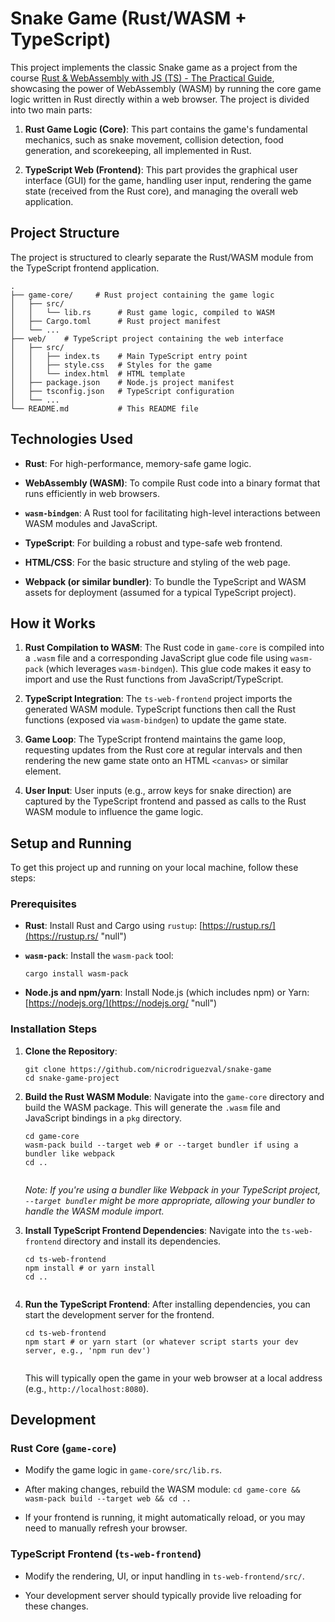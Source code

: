 # Snake Game (Rust/WASM + TypeScript)

This project implements the classic Snake game as a project from the course [Rust & WebAssembly with JS (TS) - The Practical Guide](https://udemy.com/course/rust-webassembly-with-js-ts-the-practical-guide/), showcasing the power of WebAssembly (WASM) by running the core game logic written in Rust directly within a web browser. The project is divided into two main parts:

1.  **Rust Game Logic (Core)**: This part contains the game's fundamental mechanics, such as snake movement, collision detection, food generation, and scorekeeping, all implemented in Rust.
    
2.  **TypeScript Web (Frontend)**: This part provides the graphical user interface (GUI) for the game, handling user input, rendering the game state (received from the Rust core), and managing the overall web application.
    

## Project Structure

The project is structured to clearly separate the Rust/WASM module from the TypeScript frontend application.

```
.
├── game-core/     # Rust project containing the game logic
│   ├── src/
│   │   └── lib.rs      # Rust game logic, compiled to WASM
│   ├── Cargo.toml      # Rust project manifest
│   └── ...
├── web/    # TypeScript project containing the web interface
│   ├── src/
│   │   ├── index.ts    # Main TypeScript entry point
│   │   ├── style.css   # Styles for the game
│   │   └── index.html  # HTML template
│   ├── package.json    # Node.js project manifest
│   ├── tsconfig.json   # TypeScript configuration
│   └── ...
└── README.md           # This README file
```

## Technologies Used

-   **Rust**: For high-performance, memory-safe game logic.
    
-   **WebAssembly (WASM)**: To compile Rust code into a binary format that runs efficiently in web browsers.
    
-   **`wasm-bindgen`**: A Rust tool for facilitating high-level interactions between WASM modules and JavaScript.
    
-   **TypeScript**: For building a robust and type-safe web frontend.
    
-   **HTML/CSS**: For the basic structure and styling of the web page.
    
-   **Webpack (or similar bundler)**: To bundle the TypeScript and WASM assets for deployment (assumed for a typical TypeScript project).
    

## How it Works

1.  **Rust Compilation to WASM**: The Rust code in `game-core` is compiled into a `.wasm` file and a corresponding JavaScript glue code file using `wasm-pack` (which leverages `wasm-bindgen`). This glue code makes it easy to import and use the Rust functions from JavaScript/TypeScript.
    
2.  **TypeScript Integration**: The `ts-web-frontend` project imports the generated WASM module. TypeScript functions then call the Rust functions (exposed via `wasm-bindgen`) to update the game state.
    
3.  **Game Loop**: The TypeScript frontend maintains the game loop, requesting updates from the Rust core at regular intervals and then rendering the new game state onto an HTML `<canvas>` or similar element.
    
4.  **User Input**: User inputs (e.g., arrow keys for snake direction) are captured by the TypeScript frontend and passed as calls to the Rust WASM module to influence the game logic.
    

## Setup and Running

To get this project up and running on your local machine, follow these steps:

### Prerequisites

-   **Rust**: Install Rust and Cargo using `rustup`: [https://rustup.rs/](https://rustup.rs/ "null")
    
-   **`wasm-pack`**: Install the `wasm-pack` tool:
    
    ```
    cargo install wasm-pack
    ```
    
-   **Node.js and npm/yarn**: Install Node.js (which includes npm) or Yarn: [https://nodejs.org/](https://nodejs.org/ "null")
    

### Installation Steps

1.  **Clone the Repository**:
    
    ```
    git clone https://github.com/nicrodriguezval/snake-game
    cd snake-game-project
    ```
    
2.  **Build the Rust WASM Module**: Navigate into the `game-core` directory and build the WASM package. This will generate the `.wasm` file and JavaScript bindings in a `pkg` directory.
    
    ```
    cd game-core
    wasm-pack build --target web # or --target bundler if using a bundler like webpack
    cd ..
    
    
    ```
    
    _Note: If you're using a bundler like Webpack in your TypeScript project, `--target bundler` might be more appropriate, allowing your bundler to handle the WASM module import._
    
3.  **Install TypeScript Frontend Dependencies**: Navigate into the `ts-web-frontend` directory and install its dependencies.
    
    ```
    cd ts-web-frontend
    npm install # or yarn install
    cd ..
    
    
    ```
    
4.  **Run the TypeScript Frontend**: After installing dependencies, you can start the development server for the frontend.
    
    ```
    cd ts-web-frontend
    npm start # or yarn start (or whatever script starts your dev server, e.g., 'npm run dev')
    
    
    ```
    
    This will typically open the game in your web browser at a local address (e.g., `http://localhost:8080`).
    

## Development

### Rust Core (`game-core`)

-   Modify the game logic in `game-core/src/lib.rs`.
    
-   After making changes, rebuild the WASM module: `cd game-core && wasm-pack build --target web && cd ..`
    
-   If your frontend is running, it might automatically reload, or you may need to manually refresh your browser.
    

### TypeScript Frontend (`ts-web-frontend`)

-   Modify the rendering, UI, or input handling in `ts-web-frontend/src/`.
    
-   Your development server should typically provide live reloading for these changes.
